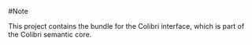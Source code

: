 #Note

This project contains the bundle for the Colibri interface, which is part of the Colibri semantic core.
